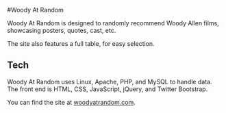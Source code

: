 #Woody At Random

Woody At Random is designed to randomly recommend Woody Allen films, showcasing posters, quotes, cast, etc.

The site also features a full table, for easy selection.

## Tech

Woody At Random uses Linux, Apache, PHP, and MySQL to handle data. The front end is HTML, CSS, JavaScript, jQuery, and Twitter Bootstrap.


You can find the site at <a href="http://woodyatrandom.com/">woodyatrandom.com</a>.

